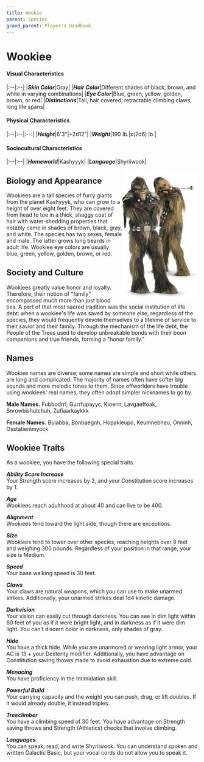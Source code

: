 ```yaml
---
title: Wookie
parent: Species
grand_parent: Player's Handbook
---
```


# Wookiee

#### Visual Characteristics

|:--|:--|
|***Skin Color***|Gray|
|***Hair Color***|Different shades of black, brown, and white in varying combinations|
|***Eye Color***|Blue, green, yellow, golden, brown, or red|
|***Distinctions***|Tall, hair covered, retractable climbing claws, long life spans|

#### Physical Characteristics

|:--|:--|:--:|
|***Height***|6'3"|+2d12"|
|***Weight***|190 lb.|x(2d6) lb.|

#### Sociocultural Characteristics

|:--|:--|
|***Homeworld***|Kashyyyk|
|***Language***|Shyriiwook|



<img src='../../../zzImages/Species/Wookiee.png' style='float:right; float:top; width:200px;'>

## Biology and Appearance
Wookiees are a tall species of furry giants from the planet Kashyyyk, who can grow to a height of over eight feet. They are covered from head to toe in a thick, shaggy coat of hair with water-shedding properties that notably came in shades of brown, black, gray, and white. The species has two sexes, female and male. The latter grows long beards in adult life. Wookiee eye colors are usually blue, green, yellow, golden, brown, or red.

## Society and Culture
Wookiees greatly value honor and loyalty. Therefore, their notion of "family" encompassed much more than just blood ties. A part of that most sacred tradition was the social institution of life debt: when a wookiee's life was saved by someone else, regardless of the species, they would frequently devote themselves to a lifetime of service to their savior and their family. Through the mechanism of the life debt, the People of the Trees used to develop unbreakable bonds with their boon companions and true friends, forming a "honor family."

## Names
Wookiee names are diverse; some names are simple and short while others are long and complicated. The majority of names often have softer big sounds and more melodic tones to them. Since offworlders have trouble using wookiees' real names, they often adopt simpler nicknames to go by.

**Male Names.** Fubbodrrl, Gurrfupayyc, Kioerrr, Lavgaeffoak, Snrowbishutchuh, Zufiaarkaykkk

**Female Names.** Bulabba, Bonbaegnh, Hopakleupo, Keumnebheu, Onninh, Osstatiemmyock





## Wookiee Traits
As a wookiee, you have the following special traits.

***Ability Score Increase*** <br> Your Strength score increases by 2, and your Constitution score increases by 1.

***Age*** <br> Wookiees reach adulthood at about 40 and can live to be 400.

***Alignment*** <br> Wookiees tend toward the light side, though there are exceptions.

***Size*** <br> Wookiees tend to tower over other species, reaching heights over 8 feet and weighing 300 pounds. Regardless of your position in that range, your size is Medium.

***Speed*** <br> Your base walking speed is 30 feet.

***Claws*** <br> Your claws are natural weapons, which you can use to make unarmed strikes. Additionally, your unarmed strikes deal 1d4 kinetic damage.

***Darkvision*** <br> Your vision can easily cut through darkness. You can see in dim light within 60 feet of you as if it were bright light, and in darkness as if it were dim light. You can’t discern color in darkness, only shades of gray.

***Hide*** <br> You have a thick hide. While you are unarmored or wearing light armor, your AC is 13 + your Dexterity modifier. Additionally, you have advantage on Constitution saving throws made to avoid exhaustion due to extreme cold.

***Menacing*** <br> You have proficiency in the Intimidation skill.

***Powerful Build*** <br> Your carrying capacity and the weight you can push, drag, or lift doubles. If it would already double, it instead triples.

***Treeclimber*** <br> You have a climbing speed of 30 feet. You have advantage on Strength saving throws and Strength (Athletics) checks that involve climbing.

***Languages*** <br> You can speak, read, and write Shyriiwook. You can understand spoken and written Galactic Basic, but your vocal cords do not allow you to speak it.
